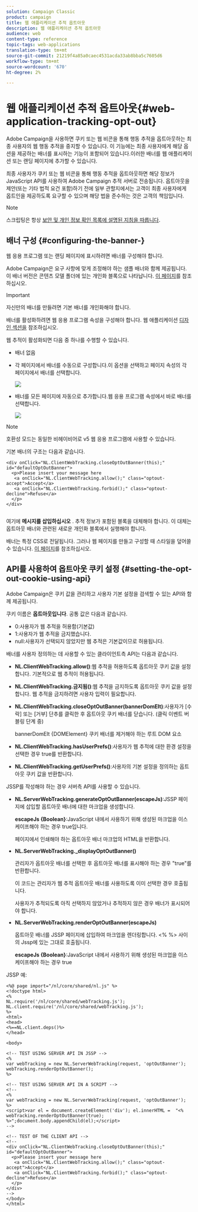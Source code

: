 ```yaml
---
solution: Campaign Classic
product: campaign
title: 웹 애플리케이션 추적 옵트아웃
description: 웹 애플리케이션 추적 옵트아웃
audience: web
content-type: reference
topic-tags: web-applications
translation-type: tm+mt
source-git-commit: 21219f4a85a0caec4531acda33ab8bba5c7605d6
workflow-type: tm+mt
source-wordcount: '670'
ht-degree: 2%

---
```



# 웹 애플리케이션 추적 옵트아웃{#web-application-tracking-opt-out}

Adobe Campaign을 사용하면 쿠키 또는 웹 비콘을 통해 행동 추적을 옵트아웃하는 최종 사용자의 웹 행동 추적을 중지할 수 있습니다. 이 기능에는 최종 사용자에게 해당 옵션을 제공하는 배너를 표시하는 기능이 포함되어 있습니다.이러한 배너를 웹 애플리케이션 또는 랜딩 페이지에 추가할 수 있습니다.

최종 사용자가 쿠키 또는 웹 비콘을 통해 행동 추적을 옵트아웃하면 해당 정보가 JavaScript API를 사용하여 Adobe Campaign 추적 서버로 전송됩니다. 옵트아웃을 제안(또는 기타 법적 요건 포함)하기 전에 일부 관할지에서는 고객이 최종 사용자에게 옵트인을 제공하도록 요구할 수 있으며 해당 법을 준수하는 것은 고객의 책임입니다.

>[!NOTE]
>
>스크립팅은 항상 [보안 및 개인 정보 확인 목록에 설명된 지침을 따릅니다](https://helpx.adobe.com/campaign/kb/acc-security.html#dev).

## 배너 구성 {#configuring-the-banner-}

웹 응용 프로그램 또는 랜딩 페이지에 표시하려면 배너를 구성해야 합니다.

Adobe Campaign은 요구 사항에 맞게 조정해야 하는 샘플 배너와 함께 제공됩니다. 이 배너 버전은 콘텐츠 모델 폴더에 있는 개인화 블록으로 나타납니다. [이 페이지](../../delivery/using/personalization-blocks.md)를 참조하십시오.

>[!IMPORTANT]
>
>자신만의 배너를 만들려면 기본 배너를 개인화해야 합니다.

배너를 활성화하려면 웹 응용 프로그램 속성을 구성해야 합니다. 웹 애플리케이션 [디자인 섹션을](../../web/using/designing-a-web-application.md) 참조하십시오.

웹 추적이 활성화되면 다음 중 하나를 수행할 수 있습니다.

* 배너 없음
* 각 페이지에서 배너를 수동으로 구성합니다.이 옵션을 선택하고 페이지 속성의 각 페이지에서 배너를 선택합니다.

   ![](assets/pageproperties.png)

* 배너를 모든 페이지에 자동으로 추가합니다.웹 응용 프로그램 속성에서 바로 배너를 선택합니다.

   ![](assets/optoutconfig.png)

>[!NOTE]
>
>호환성 모드는 동일한 비헤이비어로 v5 웹 응용 프로그램에 사용할 수 있습니다.

기본 배너의 구조는 다음과 같습니다.

```
<div onClick="NL.ClientWebTracking.closeOptOutBanner(this);" id="defaultOptOutBanner">
  <p>Please insert your message here
   <a onClick="NL.ClientWebTracking.allow();" class="optout-accept">Accept</a>
   <a onClick="NL.ClientWebTracking.forbid();" class="optout-decline">Refuse</a>
  </p>
</div>
      
```

여기에 **메시지를 삽입하십시오** . 추적 정보가 포함된 블록을 대체해야 합니다. 이 대체는 옵트아웃 배너와 관련된 새로운 개인화 블록에서 실행해야 합니다.

배너는 특정 CSS로 전달됩니다. 그러나 웹 페이지를 만들고 구성할 때 스타일을 덮어쓸 수 있습니다. [이 페이지](../../web/using/content-editor-interface.md)를 참조하십시오.

## API를 사용하여 옵트아웃 쿠키 설정 {#setting-the-opt-out-cookie-using-api}

Adobe Campaign은 쿠키 값을 관리하고 사용자 기본 설정을 검색할 수 있는 API와 함께 제공됩니다.

쿠키 이름은 **옵트아웃입니다**. 공통 값은 다음과 같습니다.

* 0:사용자가 웹 추적을 허용함(기본값)
* 1:사용자가 웹 추적을 금지했습니다.
* null:사용자가 선택되지 않았지만 웹 추적은 기본값이므로 허용됩니다.

배너를 사용자 정의하는 데 사용할 수 있는 클라이언트측 API는 다음과 같습니다.

* **NL.ClientWebTracking.allow()**:웹 추적을 허용하도록 옵트아웃 쿠키 값을 설정합니다. 기본적으로 웹 추적이 허용됩니다.
* **NL.ClientWebTracking.금지됨()**:웹 추적을 금지하도록 옵트아웃 쿠키 값을 설정합니다. 웹 추적을 금지하려면 사용자 입력이 필요합니다.
* **NL.ClientWebTracking.closeOptOutBanner(bannerDomElt)**:사용자가 [수락] 또는 [거부] 단추를 클릭한 후 옵트아웃 쿠키 배너를 닫습니다. (클릭 이벤트 버블링 단계 중)

   bannerDomElt {DOMElement} 쿠키 배너를 제거해야 하는 루트 DOM 요소

* **NL.ClientWebTracking.hasUserPrefs()**:사용자가 웹 추적에 대한 환경 설정을 선택한 경우 true를 반환합니다.
* **NL.ClientWebTracking.getUserPrefs()**:사용자의 기본 설정을 정의하는 옵트아웃 쿠키 값을 반환합니다.

JSSP를 작성해야 하는 경우 서버측 API를 사용할 수 있습니다.

* **NL.ServerWebTracking.generateOptOutBanner(escapeJs)**:JSSP 페이지에 삽입할 옵트아웃 배너에 대한 마크업을 생성합니다.

   **escapeJs {Boolean}**:JavaScript 내에서 사용하기 위해 생성된 마크업을 이스케이프해야 하는 경우 true입니다.

   페이지에서 인쇄해야 하는 옵트아웃 배너 마크업의 HTML을 반환합니다.

* **NL.ServerWebTracking._displayOptOutBanner()**

   관리자가 옵트아웃 배너를 선택한 후 옵트아웃 배너를 표시해야 하는 경우 &quot;true&quot;를 반환합니다.

   이 코드는 관리자가 웹 추적 옵트아웃 배너를 사용하도록 이미 선택한 경우 호출됩니다.

   사용자가 추적되도록 아직 선택하지 않았거나 추적하지 않은 경우 배너가 표시되어야 합니다.

* **NL.ServerWebTracking.renderOptOutBanner(escapeJs)**

   옵트아웃 배너를 JSSP 페이지에 삽입하여 마크업을 렌더링합니다. &lt;% %> 사이의 Jssp에 있는 그대로 호출됩니다.

   **escapeJs {Boolean}**:JavaScript 내에서 사용하기 위해 생성된 마크업을 이스케이프해야 하는 경우 true

JSSP 예:

```
<%@ page import="/nl/core/shared/nl.js" %>
<!doctype html>
<%
NL.require('/nl/core/shared/webTracking.js');
NL.client.require('/nl/core/shared/webTracking.js');
%>
<html>
<head>
<%==NL.client.deps()%>
</head>

<body>

<!-- TEST USING SERVER API IN JSSP -->
<% 
var webTracking = new NL.ServerWebTracking(request, 'optOutBanner');
webTracking.renderOptOutBanner();
%>

<!-- TEST USING SERVER API IN A SCRIPT -->
<!--
<% 
var webTracking = new NL.ServerWebTracking(request, 'optOutBanner');
%>
<script>var el = document.createElement('div'); el.innerHTML =  "<% webTracking.renderOptOutBanner(true); %>";document.body.appendChild(el);</script>
-->

<!-- TEST OF THE CLIENT API -->
<!--
<div onClick="NL.ClientWebTracking.closeOptOutBanner(this);" id="defaultOptOutBanner">
  <p>Please insert your message here
   <a onClick="NL.ClientWebTracking.allow();" class="optout-accept">Accept</a>
   <a onClick="NL.ClientWebTracking.forbid();" class="optout-decline">Refuse</a>
  </p>
</div>
-->
</body>
</html>
```

